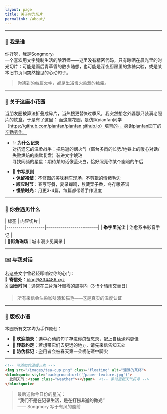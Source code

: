 ```yaml
---
layout: page
title: 关于时光切片
permalink: /about/
---
```


---

### 🌿 **我是谁**  
你好呀，我是Songmory。  
一个喜欢用文字腌制生活的酿酒师——这里没有精密代码，只有晾晒在晨光里的时光切片：可能是雨后青草香的散步随想，也可能是深夜厨房里的焦糖实验，或是某本旧书页间突然撞见的心动句子。  

> 你读到的每篇文字，都是生活慢火熬煮的糖霜。  

---

### 📖 **关于这座小花园**  
当朋友圈被算法折叠成碎片，当热搜更替快过季风，我突然想念外婆那只装满老照片的铁盒。于是有了这里： 而这座花园，是仿照pianfan同学（https://github.com/pianfan/pianfan.github.io）培育的。，感谢pianfan园丁的辛勤劳作。

- ✨ **为什么记录**  
  对抗遗忘的温柔战争：把易逝的烟火气（窗台多肉的长势/地铁上的暖心对话/失败烘焙的幽默复盘）装进文字琥珀  
  寻找同频的星星：期待某句话像萤火虫，恰好照亮你某个幽暗的午后  

- 🍃 **书写原则**  
  • **保留褶皱**：不修图的美味翻车现场，不剪辑的情绪毛边  
  • **顺应时节**：春写野餐，夏录蝉鸣，秋藏栗子香，冬存暖茶谱  
  • **慢酿时光**：月更3-4篇，每篇都带着手作温度  

---

### 🌟 **你会遇见什么**  
| 标签              | 内容切片                  | <br>
|-------------------|--------------------------| 
| **📚字里光尘**    | 治愈系书影音手记          | <br>
| **🚶街角磁场**    | 城市漫步见闻录            |   <br>

---

### ✉️ **与我对话**  
若这些文字曾轻轻叩响过你的心门：  
📮 **寄信处**：blog@334486.xyz  
⏳ **回音时间**：通常在三片落叶飘零的周期内（3-5个晴雨交替日）  

> 所有来信会沾染咖啡渍和猫毛——这是真实的温度认证  

---

### 📜 **版权小语**  
本园所有文字均为手作原创：  
- 🌻 **欢迎摘录**：选中心动的句子存进你的备忘录，配上自绘涂鸦更佳  
- 🌿 **转载约定**：若想带它们去更远的地方，请先来信告知去处  
- 🍃 **防伪标记**：盗用者会被春天第一朵樱花砸中脚尖  

---

```html
<!-- 可添加的温暖元素 -->
<img src="/images/tea-cup.png" class="floating" alt="漂浮的茶杯"> 
<blockquote style="background:url('/paper-texture.jpg')">  
  此刻天气：<span class="weather">☀️</span>  <!-- 手动更新天气符号 -->
</blockquote>
```

> 最后送你今日份的星光：  
> **“我们不是在记录生活，是在打捞易逝的微光”**  
> —— Songmory 写于有风的窗前  
